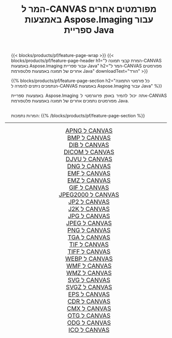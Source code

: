 ﻿---
title: המר ל-CANVAS מפורמטים אחרים באמצעות Aspose.Imaging עבור ספריית Java 
weight: 3920
url: /he/java/conversion/to/canvas/ 
lang: he
langdirlevel: 2
locales: zh-hans,ja,it,ru,de,es,fr,nl,id,lt,pl,pt,vi,tr,ko,zh-hant,ar,hi,th,sv,cs,uk,he
description: באמצעות Aspose.Imaging ניתן להמיר ל-CANVAS מפורמטים אחרים באמצעות Java
---

{{< blocks/products/pf/feature-page-wrap >}}
{{< blocks/products/pf/feature-page-header h1="המרת קבצי תמונה ל-CANVAS באמצעות Aspose.Imaging עבור ספריית Java" h2="המר ל-CANVAS מפורמטים אחרים של תמונה באמצעות פלטפורמת Java" downloadText="הורד" >}}


{{% blocks/products/pf/feature-page-section  h2="כל פורמטי התמונה הנתמכים ניתנים להמרה ל-CANVAS באמצעות Aspose.Imaging עבור Java" %}}
<p align=justify>באמצעות ספריית Aspose.Imaging אתה יכול להמיר באופן פרוגרמטי ל-CANVAS מפורמטים נתמכים אחרים של תמונה באמצעות פלטפורמת Java.</p>
<br/>
המרות נתמכות:
{{% /blocks/products/pf/feature-page-section %}}
<div class="container-fluid productfamilypage bg-gray">
    <div class="convertypes bg-gray agp-content section">
        <div class="container">
		<hr style="margin-left:-20px;"/>
		<div class="row other-converters" style="gap: 10px;font-size: 19px;text-align:center;">
		    <div class='col-md-2 other-converter remove-lp remove-rp'><a href="/imaging/he/java/conversion/apng-to-canvas/" style="padding:15px;">APNG ל CANVAS</a></div>
<div class='col-md-2 other-converter remove-lp remove-rp'><a href="/imaging/he/java/conversion/bmp-to-canvas/" style="padding:15px;">BMP ל CANVAS</a></div>
<div class='col-md-2 other-converter remove-lp remove-rp'><a href="/imaging/he/java/conversion/dib-to-canvas/" style="padding:15px;">DIB ל CANVAS</a></div>
<div class='col-md-2 other-converter remove-lp remove-rp'><a href="/imaging/he/java/conversion/dicom-to-canvas/" style="padding:15px;">DICOM ל CANVAS</a></div>
<div class='col-md-2 other-converter remove-lp remove-rp'><a href="/imaging/he/java/conversion/djvu-to-canvas/" style="padding:15px;">DJVU ל CANVAS</a></div>
<div class='col-md-2 other-converter remove-lp remove-rp'><a href="/imaging/he/java/conversion/dng-to-canvas/" style="padding:15px;">DNG ל CANVAS</a></div>
<div class='col-md-2 other-converter remove-lp remove-rp'><a href="/imaging/he/java/conversion/emf-to-canvas/" style="padding:15px;">EMF ל CANVAS</a></div>
<div class='col-md-2 other-converter remove-lp remove-rp'><a href="/imaging/he/java/conversion/emz-to-canvas/" style="padding:15px;">EMZ ל CANVAS</a></div>
<div class='col-md-2 other-converter remove-lp remove-rp'><a href="/imaging/he/java/conversion/gif-to-canvas/" style="padding:15px;">GIF ל CANVAS</a></div>
<div class='col-md-2 other-converter remove-lp remove-rp'><a href="/imaging/he/java/conversion/jpeg2000-to-canvas/" style="padding:15px;">JPEG2000 ל CANVAS</a></div>
<div class='col-md-2 other-converter remove-lp remove-rp'><a href="/imaging/he/java/conversion/jp2-to-canvas/" style="padding:15px;">JP2 ל CANVAS</a></div>
<div class='col-md-2 other-converter remove-lp remove-rp'><a href="/imaging/he/java/conversion/j2k-to-canvas/" style="padding:15px;">J2K ל CANVAS</a></div>
<div class='col-md-2 other-converter remove-lp remove-rp'><a href="/imaging/he/java/conversion/jpg-to-canvas/" style="padding:15px;">JPG ל CANVAS</a></div>
<div class='col-md-2 other-converter remove-lp remove-rp'><a href="/imaging/he/java/conversion/jpeg-to-canvas/" style="padding:15px;">JPEG ל CANVAS</a></div>
<div class='col-md-2 other-converter remove-lp remove-rp'><a href="/imaging/he/java/conversion/png-to-canvas/" style="padding:15px;">PNG ל CANVAS</a></div>
<div class='col-md-2 other-converter remove-lp remove-rp'><a href="/imaging/he/java/conversion/tga-to-canvas/" style="padding:15px;">TGA ל CANVAS</a></div>
<div class='col-md-2 other-converter remove-lp remove-rp'><a href="/imaging/he/java/conversion/tif-to-canvas/" style="padding:15px;">TIF ל CANVAS</a></div>
<div class='col-md-2 other-converter remove-lp remove-rp'><a href="/imaging/he/java/conversion/tiff-to-canvas/" style="padding:15px;">TIFF ל CANVAS</a></div>
<div class='col-md-2 other-converter remove-lp remove-rp'><a href="/imaging/he/java/conversion/webp-to-canvas/" style="padding:15px;">WEBP ל CANVAS</a></div>
<div class='col-md-2 other-converter remove-lp remove-rp'><a href="/imaging/he/java/conversion/wmf-to-canvas/" style="padding:15px;">WMF ל CANVAS</a></div>
<div class='col-md-2 other-converter remove-lp remove-rp'><a href="/imaging/he/java/conversion/wmz-to-canvas/" style="padding:15px;">WMZ ל CANVAS</a></div>
<div class='col-md-2 other-converter remove-lp remove-rp'><a href="/imaging/he/java/conversion/svg-to-canvas/" style="padding:15px;">SVG ל CANVAS</a></div>
<div class='col-md-2 other-converter remove-lp remove-rp'><a href="/imaging/he/java/conversion/svgz-to-canvas/" style="padding:15px;">SVGZ ל CANVAS</a></div>
<div class='col-md-2 other-converter remove-lp remove-rp'><a href="/imaging/he/java/conversion/eps-to-canvas/" style="padding:15px;">EPS ל CANVAS</a></div>
<div class='col-md-2 other-converter remove-lp remove-rp'><a href="/imaging/he/java/conversion/cdr-to-canvas/" style="padding:15px;">CDR ל CANVAS</a></div>
<div class='col-md-2 other-converter remove-lp remove-rp'><a href="/imaging/he/java/conversion/cmx-to-canvas/" style="padding:15px;">CMX ל CANVAS</a></div>
<div class='col-md-2 other-converter remove-lp remove-rp'><a href="/imaging/he/java/conversion/otg-to-canvas/" style="padding:15px;">OTG ל CANVAS</a></div>
<div class='col-md-2 other-converter remove-lp remove-rp'><a href="/imaging/he/java/conversion/odg-to-canvas/" style="padding:15px;">ODG ל CANVAS</a></div>
<div class='col-md-2 other-converter remove-lp remove-rp'><a href="/imaging/he/java/conversion/ico-to-canvas/" style="padding:15px;">ICO ל CANVAS</a></div>
                </div>
        </div>
    </div>
</div>
<br/>

